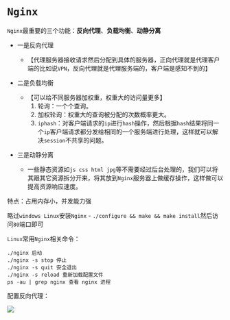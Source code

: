 #  `Nginx`

`Nginx`最重要的三个功能：**反向代理**、**负载均衡**、**动静分离**

- 一是反向代理
  - 【代理服务器接收请求然后分配到具体的服务器，正向代理就是代理客户端的比如说`VPN`，反向代理就是代理服务端的，客户端是感知不到的】
- 二是负载均衡
  - 【可以给不同服务器加权重，权重大的访问量更多】
    1. 轮询：一个个查询。
    2. 加权轮询：权重大的查询被分配的次数概率更大。
    3. `iphash`：对客户端请求的`ip`进行`hash`操作，然后根据`hash`结果将同一个`ip`客户端请求都分发给相同的一个服务端进行处理，这样就可以解决`session`不共享的问题。

- 三是动静分离
  - 一些静态资源如`js css html jpg`等不需要经过后台处理的，我们可以将其跟其它资源拆分开来，将其放到`Nginx`服务器上做缓存操作，这样做可以提高资源响应速度。

特点：占用内存小，并发能力强

略过`windows Linux`安装`Nginx` - `./configure && make && make install`然后访问`80`端口即可

`Linux`常用`Nginx`相关命令：

```shell
./nginx 启动
./nginx -s stop 停止
./nginx -s quit 安全退出
./nginx -s reload 重新加载配置文件
ps -au | grep nginx 查看 nginx 进程
```

配置反向代理：

![](https://img-blog.csdnimg.cn/6679b8d8a4eb40418834cfd89db12679.png)